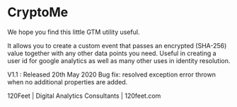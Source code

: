 # CryptoMe
We hope you find this little GTM utility useful. 

It allows you to create a custom event that passes an encrypted (SHA-256) value together with any other data points you need. 
Useful in creating a user id for google analytics as well as many other uses in identity resolution.  

V1.1 : Released 20th May 2020
    Bug fix: resolved exception error thrown when no additional properties are added. 

120Feet | Digital Analytics Consultants | 120feet.com
